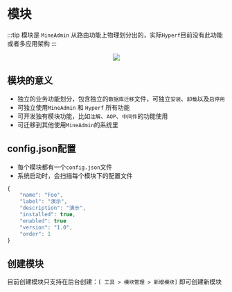 # 模块

:::tip
模块是 `MineAdmin` 从路由功能上物理划分出的，实际`Hyperf`目前没有此功能或者多应用架构
:::

<div style="text-align:center"><img src="https://s1.ax1x.com/2022/08/19/vrHv1x.png" /></div>

## 模块的意义

- 独立的业务功能划分，包含独立的`数据库迁移`文件，可独立`安装`、`卸载`以及`启停用`
- 可独立使用`MineAdmin` 和 `Hyperf` 所有功能
- 可开发独有模块功能，比如`注解`、`AOP`、`中间件`的功能使用
- 可迁移到其他使用`MineAdmin`的系统里

## config.json配置

- 每个模块都有一个`config.json`文件
- 系统启动时，会扫描每个模块下的配置文件

```js
{
    "name": "Foo",
    "label": "演示",
    "description": "演示",
    "installed": true,
    "enabled": true
    "version": "1.0",
    "order": 1
}
```

## 创建模块
目前创建模块只支持在后台创建：`[ 工具 > 模块管理 > 新增模块]` 即可创建新模块